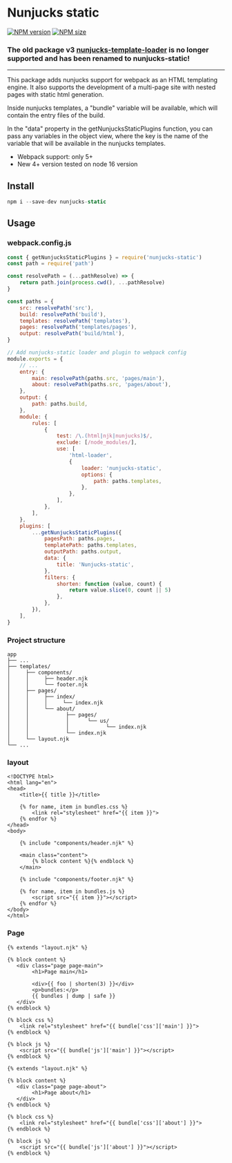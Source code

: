 [npm-url]: https://www.npmjs.com/package/nunjucks-static
[npm-image]: https://img.shields.io/npm/v/nunjucks-static?color=blue
[logo-url]: https://github.com/ereminnf/nunjucks-static
[logo-image]: https://i.ibb.co/ZLJQnqP/nunjucks-static.webp
[size-image]: https://img.shields.io/npm/dm/nunjucks-static.svg
[size-url]: https://www.npmjs.com/package/nunjucks-static

# Nunjucks static

[![NPM version][npm-image]][npm-url] [![NPM size][size-image]][size-url]

### The old package v3 [nunjucks-template-loader](https://www.npmjs.com/package/nunjucks-template-loader) is no longer supported and has been renamed to nunjucks-static!

---

This package adds nunjucks support for webpack as an HTML templating engine. It also supports the development of a multi-page site with nested pages with static html generation.

Inside nunjucks templates, a "bundle" variable will be available, which will contain the entry files of the build.

In the "data" property in the getNunjucksStaticPlugins function, you can pass any variables in the object view, where the key is the name of the variable that will be available in the nunjucks templates.

-   Webpack support: only 5+
-   New 4+ version tested on node 16 version

## Install

```js
npm i --save-dev nunjucks-static
```

## Usage

### webpack.config.js

```js
const { getNunjucksStaticPlugins } = require('nunjucks-static')
const path = require('path')

const resolvePath = (...pathResolve) => {
    return path.join(process.cwd(), ...pathResolve)
}

const paths = {
    src: resolvePath('src'),
    build: resolvePath('build'),
    templates: resolvePath('templates'),
    pages: resolvePath('templates/pages'),
    output: resolvePath('build/html'),
}

// Add nunjucks-static loader and plugin to webpack config
module.exports = {
    // ...
    entry: {
        main: resolvePath(paths.src, 'pages/main'),
        about: resolvePath(paths.src, 'pages/about'),
    },
    output: {
        path: paths.build,
    },
    module: {
        rules: [
            {
                test: /\.(html|njk|nunjucks)$/,
                exclude: [/node_modules/],
                use: [
                    'html-loader',
                    {
                        loader: 'nunjucks-static',
                        options: {
                            path: paths.templates,
                        },
                    },
                ],
            },
        ],
    },
    plugins: [
        ...getNunjucksStaticPlugins({
            pagesPath: paths.pages,
            templatePath: paths.templates,
            outputPath: paths.output,
            data: {
                title: 'Nunjucks-static',
            },
            filters: {
                shorten: function (value, count) {
                    return value.slice(0, count || 5)
                },
            },
        }),
    ],
}
```

### Project structure

```
app
├── ...
├── templates/
│     ├── components/
│     │     ├── header.njk
│     │     └── footer.njk
│     ├── pages/
│     │     ├── index/
│     │     │     └── index.njk
│     │     └── about/
│     │            ├── pages/
│     │            │      └── us/
│     │            │            └── index.njk
│     │            └── index.njk
│     └── layout.njk
└── ...
```

### layout

```twig
<!DOCTYPE html>
<html lang="en">
<head>
    <title>{{ title }}</title>

    {% for name, item in bundles.css %}
        <link rel="stylesheet" href="{{ item }}">
    {% endfor %}
</head>
<body>

    {% include "components/header.njk" %}

    <main class="content">
        {% block content %}{% endblock %}
    </main>

    {% include "components/footer.njk" %}

    {% for name, item in bundles.js %}
        <script src="{{ item }}"></script>
    {% endfor %}
</body>
</html>
```

### Page

```twig
{% extends "layout.njk" %}

{% block content %}
   <div class="page page-main">
        <h1>Page main</h1>

        <div>{{ foo | shorten(3) }}</div>
        <p>bundles:</p>
        {{ bundles | dump | safe }}
   </div>
{% endblock %}

{% block css %}
    <link rel="stylesheet" href="{{ bundle['css']['main'] }}">
{% endblock %}

{% block js %}
    <script src="{{ bundle['js']['main'] }}"></script>
{% endblock %}
```

```twig
{% extends "layout.njk" %}

{% block content %}
   <div class="page page-about">
        <h1>Page about</h1>
   </div>
{% endblock %}

{% block css %}
    <link rel="stylesheet" href="{{ bundle['css']['about'] }}">
{% endblock %}

{% block js %}
    <script src="{{ bundle['js']['about'] }}"></script>
{% endblock %}
```
